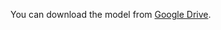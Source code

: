 You can download the model from [Google Drive](https://drive.google.com/file/d/1WBOYDpmBI4oXyHIVU-70f-6c8Z92MmH4/view?usp=drive_link).
